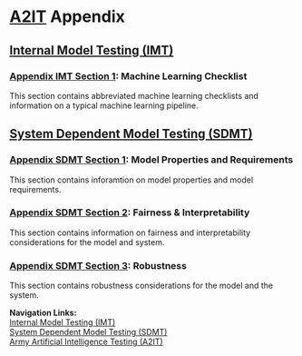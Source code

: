 # [A2IT](https://github.com/turingcompl33t/a2it) Appendix

## [Internal Model Testing (IMT)](https://github.com/turingcompl33t/a2it/blob/master/framework/0_IMT.md) 
### [Appendix IMT Section 1](appendix_IMT_s1.md): Machine Learning Checklist
This section contains abbreviated machine learning checklists and information on a typical machine learning pipeline.  

## [System Dependent Model Testing (SDMT)](https://github.com/turingcompl33t/a2it/blob/master/framework/1_SDMT.md)
### [Appendix SDMT Section 1](appendix_SDMT_s1.md): Model Properties and Requirements
This section contains inforamtion on model properties and model requirements.  

### [Appendix SDMT Section 2](appendix_SDMT_s2.md): Fairness & Interpretability
This section contains information on fairness and interpretability considerations for the model and system.  

### [Appendix SDMT Section 3](appendix_SDMT_s3.md): Robustness
This section contains robustness considerations for the model and the system.  
  
**Navigation Links:**  
[Internal Model Testing (IMT)](https://github.com/turingcompl33t/a2it/blob/master/framework/0_IMT.md)  
[System Dependent Model Testing (SDMT)](https://github.com/turingcompl33t/a2it/blob/master/framework/1_SDMT.md)  
[Army Artificial Intelligence Testing (A2IT)](https://github.com/turingcompl33t/a2it)  
